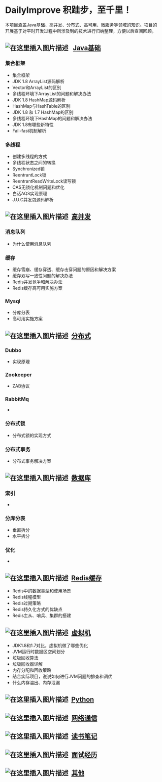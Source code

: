 # DailyImprove 积跬步，至千里！

本项目涵盖Java基础、高并发、分布式、高可用、微服务等领域的知识。项目的开展基于对平时开发过程中所涉及到的技术进行归纳整理，方便以后查阅回顾。

## ![在这里插入图片描述](https://github.com/tony-wnx/DailyImprove/blob/master/img/java.png)&nbsp;&nbsp;&nbsp;[Java基础](https://github.com/tony-wnx/DailyImprove/tree/master/docs/Java)

### 集合框架

* 集合框架
* JDK 1.8 ArrayList源码解析
* Vector和ArrayList的区别
* 多线程环境下ArrayList的问题和解决办法
* JDK 1.8 HashMap源码解析
* HashMap与HashTable的区别
* JDK 1.8 和 1.7 HashMap的区别
* 多线程环境下HashMap的问题和解决办法
* JDK 1.8有哪些新特性
* Fail-fast机制解析

### 多线程

* 创建多线程的方式
* 多线程状态之间的转换
* Synchronized锁
* ReentrantLock锁
* ReentrantReadWriteLock读写锁
* CAS无锁化机制问题和优化
* 白话AQS实现原理
* J.U.C并发包源码解析

## ![在这里插入图片描述](https://github.com/tony-wnx/DailyImprove/blob/master/img/highConcurrency.png)&nbsp;&nbsp;[高并发](https://github.com/tony-wnx/DailyImprove/tree/master/docs/Concurrency)

### 消息队列

* 为什么使用消息队列

### 缓存

* 缓存雪崩、缓存穿透、缓存击穿问题的原因和解决方案
* 缓存双写一致性问题的解决办法
* Redis并发竞争和解决办法
* Redis缓存高可用实施方案

### Mysql

* 分库分表
* 高可用实施方案

## ![在这里插入图片描述](https://github.com/tony-wnx/DailyImprove/blob/master/img/distributed.png)&nbsp;&nbsp;[分布式](https://github.com/tony-wnx/DailyImprove/tree/master/docs/Distributed)

### Dubbo

* 实现原理

### Zookeeper

* ZAB协议

### RabbitMq

* 

### 分布式锁

* 分布式锁的实现方式

### 分布式事务

* 分布式事务解决方案

## ![在这里插入图片描述](https://github.com/tony-wnx/DailyImprove/blob/master/img/db.png)&nbsp;&nbsp;[数据库](https://github.com/tony-wnx/DailyImprove/tree/master/docs/Mysql)

### 索引

* 

### 分库分表

* 垂直拆分
* 水平拆分

### 优化

* 

## ![在这里插入图片描述](https://github.com/tony-wnx/DailyImprove/blob/master/img/redis.png)&nbsp;&nbsp;[Redis缓存](https://github.com/tony-wnx/DailyImprove/tree/master/docs/Redis)

* Redis中的数据类型和使用场景
* Redis线程模型
* Redis过期策略
* Redis持久化方式的优缺点
* Redis主从、哨兵、集群的搭建

## ![在这里插入图片描述](https://github.com/tony-wnx/DailyImprove/blob/master/img/JVM.png)&nbsp;&nbsp;[虚拟机](https://github.com/tony-wnx/DailyImprove/tree/master/docs/JVM)

* JDK1.8和1.7对比，虚拟机做了哪些优化
* JVM运行时数据区空间划分
* 垃圾回收算法
* 垃圾回收器详解
* 内存分配和回收策略
* 结合实际项目，说说如何进行JVM问题的排查和调优
* 什么内存溢出、内存泄漏

## ![在这里插入图片描述](https://github.com/tony-wnx/DailyImprove/blob/master/img/python.png)&nbsp;&nbsp;[Python](https://github.com/tony-wnx/DailyImprove/tree/master/docs/Python)

## ![在这里插入图片描述](https://github.com/tony-wnx/DailyImprove/blob/master/img/network.png)&nbsp;&nbsp;[网络通信](https://github.com/tony-wnx/DailyImprove/tree/master/docs/Network)

## ![在这里插入图片描述](https://github.com/tony-wnx/DailyImprove/blob/master/img/notes.png)&nbsp;&nbsp;[读书笔记](https://github.com/tony-wnx/DailyImprove/tree/master/docs/BookNotes)

## ![在这里插入图片描述](https://github.com/tony-wnx/DailyImprove/blob/master/img/interview.png)&nbsp;&nbsp;[面试经历](https://github.com/tony-wnx/DailyImprove/tree/master/docs/Interview)

## ![在这里插入图片描述](https://github.com/tony-wnx/DailyImprove/blob/master/img/qita.png)&nbsp;&nbsp;[其他](https://github.com/tony-wnx/DailyImprove/tree/master/docs/Other)

